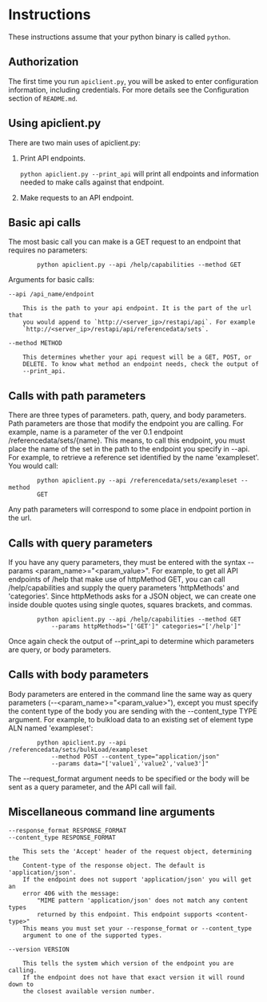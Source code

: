 ﻿# Instructions

These instructions assume that your python binary is called `python`.

## Authorization

The first time you run `apiclient.py`, you will be asked to enter configuration
information, including credentials. For more details see the Configuration
section of `README.md`.

## Using apiclient.py

There are two main uses of apiclient.py:

1. Print API endpoints.

    `python apiclient.py --print_api` will print all endpoints and information
    needed to make calls against that endpoint.

2. Make requests to an API endpoint.

## Basic api calls

The most basic call you can make is a GET request to an endpoint that 
requires no parameters:

```
        python apiclient.py --api /help/capabilities --method GET
```
 Arguments for basic calls:

    --api /api_name/endpoint 

        This is the path to your api endpoint. It is the part of the url that 
        you would append to `http://<server_ip>/restapi/api`. For example 
        `http://<server_ip>/restapi/api/referencedata/sets`.

    --method METHOD

        This determines whether your api request will be a GET, POST, or 
        DELETE. To know what method an endpoint needs, check the output of 
        --print_api.

## Calls with path parameters

There are three types of parameters. path, query, and body parameters. 
Path parameters are those that modify the endpoint you are calling. For 
example, name is a parameter of the ver 0.1 endpoint 
/referencedata/sets/{name}. This means, to call this endpoint, 
you must place the name of the set in the path to the endpoint you specify
in --api. For example, to retrieve a reference set identified by the name 
'exampleset'. You would call:

```
        python apiclient.py --api /referencedata/sets/exampleset --method 
        GET
```

Any path parameters will correspond to some place in endpoint portion in 
the url.

## Calls with query parameters

If you have any query parameters, they must be entered with the syntax 
--params <param_name>="<param_value>". For example, to get all 
API endpoints of /help that make use of httpMethod GET, 
you can call /help/capabilities and supply the query parameters 
'httpMethods' and 'categories'. Since httpMethods asks for a JSON object, 
we can create one inside double quotes using single quotes, squares 
brackets, and commas.

```
        python apiclient.py --api /help/capabilities --method GET
            --params httpMethods="['GET']" categories="['/help']"
```

Once again check the output of --print_api to determine which parameters 
are query, or body parameters.

## Calls with body parameters

Body parameters are entered in the command line the same way as query 
parameters (--<param_name>="<param_value>"), except you must specify the 
content type of the body you are sending with the --content_type TYPE 
argument. For example, to bulkload data to an existing set of element type 
ALN named 'exampleset':

```
        python apiclient.py --api /referencedata/sets/bulkLoad/exampleset
            --method POST --content_type="application/json"
            --params data="['value1','value2','value3']"
```

The --request_format argument needs to be specified or the body will be sent 
as a query parameter, and the API call will fail.

## Miscellaneous command line arguments

    --response_format RESPONSE_FORMAT
    --content_type RESPONSE_FORMAT

        This sets the 'Accept' header of the request object, determining the 
        Content-type of the response object. The default is 'application/json'. 
        If the endpoint does not support 'application/json' you will get an 
        error 406 with the message:
            "MIME pattern 'application/json' does not match any content types 
            returned by this endpoint. This endpoint supports <content-type>" 
        This means you must set your --response_format or --content_type
        argument to one of the supported types.

    --version VERSION

        This tells the system which version of the endpoint you are calling. 
        If the endpoint does not have that exact version it will round down to
        the closest available version number.
